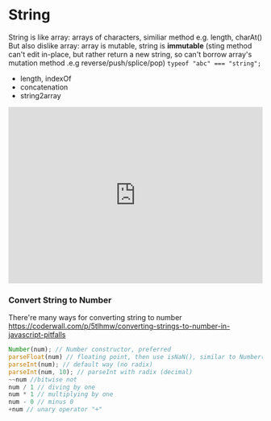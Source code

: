 # String

String is like array: arrays of characters, similiar method e.g. length, charAt() But also dislike array: array is mutable, string is __immutable__ (sting method can't edit in-place, but rather return a new string, so can't borrow array's mutation method .e.g reverse/push/splice/pop) `typeof "abc" === "string";`

- length, indexOf
- concatenation
- string2array

<iframe width="100%" height="350" src="http://jsbin.com/bubav/latest/embed?js" allowfullscreen="allowfullscreen" frameborder="0"></iframe>

### Convert String to Number

There're many ways for converting string to number https://coderwall.com/p/5tlhmw/converting-strings-to-number-in-javascript-pitfalls

```js
Number(num); // Number constructor, preferred
parseFloat(num) // floating point, then use isNaN(), similar to Number() but Number("123foo") return NaN, but parseFloat return 123
parseInt(num); // default way (no radix)
parseInt(num, 10); // parseInt with radix (decimal)
~~num //bitwise not
num / 1 // diving by one
num * 1 // multiplying by one
num - 0 // minus 0
+num // unary operator "+"
```  
